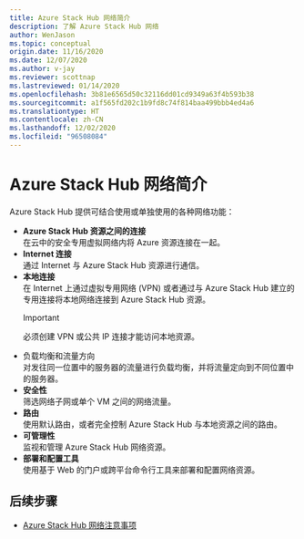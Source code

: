 ```yaml
---
title: Azure Stack Hub 网络简介
description: 了解 Azure Stack Hub 网络
author: WenJason
ms.topic: conceptual
origin.date: 11/16/2020
ms.date: 12/07/2020
ms.author: v-jay
ms.reviewer: scottnap
ms.lastreviewed: 01/14/2020
ms.openlocfilehash: 3b81e6565d50c32116dd01cd9349a63f4b593b38
ms.sourcegitcommit: a1f565fd202c1b9fd8c74f814baa499bbb4ed4a6
ms.translationtype: HT
ms.contentlocale: zh-CN
ms.lasthandoff: 12/02/2020
ms.locfileid: "96508084"
---
```

# <a name="introduction-to-azure-stack-hub-networking"></a>Azure Stack Hub 网络简介

Azure Stack Hub 提供可结合使用或单独使用的各种网络功能：

- **Azure Stack Hub 资源之间的连接**  
    在云中的安全专用虚拟网络内将 Azure 资源连接在一起。
- **Internet 连接**  
    通过 Internet 与 Azure Stack Hub 资源进行通信。
- **本地连接**  
    在 Internet 上通过虚拟专用网络 (VPN) 或者通过与 Azure Stack Hub 建立的专用连接将本地网络连接到 Azure Stack Hub 资源。 
    > [!IMPORTANT]
    > 必须创建 VPN 或公共 IP 连接才能访问本地资源。
- 负载均衡和流量方向   
    对发往同一位置中的服务器的流量进行负载均衡，并将流量定向到不同位置中的服务器。
- **安全性**  
    筛选网络子网或单个 VM 之间的网络流量。
- **路由**  
    使用默认路由，或者完全控制 Azure Stack Hub 与本地资源之间的路由。
- **可管理性**  
    监视和管理 Azure Stack Hub 网络资源。
- **部署和配置工具**  
    使用基于 Web 的门户或跨平台命令行工具来部署和配置网络资源。


## <a name="next-steps"></a>后续步骤

* [Azure Stack Hub 网络注意事项](azure-stack-network-differences.md)

